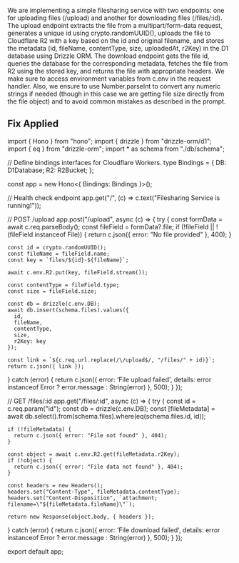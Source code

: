 We are implementing a simple filesharing service with two endpoints: one for uploading files (/upload) and another for downloading files (/files/:id). The upload endpoint extracts the file from a multipart/form-data request, generates a unique id using crypto.randomUUID(), uploads the file to Cloudflare R2 with a key based on the id and original filename, and stores the metadata (id, fileName, contentType, size, uploadedAt, r2Key) in the D1 database using Drizzle ORM. The download endpoint gets the file id, queries the database for the corresponding metadata, fetches the file from R2 using the stored key, and returns the file with appropriate headers. We make sure to access environment variables from c.env in the request handler. Also, we ensure to use Number.parseInt to convert any numeric strings if needed (though in this case we are getting file size directly from the file object) and to avoid common mistakes as described in the prompt.

## Fix Applied

import { Hono } from "hono";
import { drizzle } from "drizzle-orm/d1";
import { eq } from "drizzle-orm";
import * as schema from "./db/schema";

// Define bindings interfaces for Cloudflare Workers.
type Bindings = {
  DB: D1Database;
  R2: R2Bucket;
};

const app = new Hono<{ Bindings: Bindings }>();

// Health check endpoint
app.get("/", (c) => c.text("Filesharing Service is running!"));

// POST /upload 
app.post("/upload", async (c) => {
  try {
    const formData = await c.req.parseBody();
    const fileField = formData?.file;
    if (!fileField || !(fileField instanceof File)) {
      return c.json({ error: "No file provided" }, 400);
    }

    const id = crypto.randomUUID();
    const fileName = fileField.name;
    const key = `files/${id}-${fileName}`;

    await c.env.R2.put(key, fileField.stream());

    const contentType = fileField.type;
    const size = fileField.size;

    const db = drizzle(c.env.DB);
    await db.insert(schema.files).values({
      id,
      fileName,
      contentType,
      size,
      r2Key: key
    });

    const link = `${c.req.url.replace(/\/upload$/, "/files/" + id)}`;
    return c.json({ link });
  } catch (error) {
    return c.json({ error: 'File upload failed', details: error instanceof Error ? error.message : String(error) }, 500);
  }
});

// GET /files/:id
app.get("/files/:id", async (c) => {
  try {
    const id = c.req.param("id");
    const db = drizzle(c.env.DB);
    const [fileMetadata] = await db.select().from(schema.files).where(eq(schema.files.id, id));

    if (!fileMetadata) {
      return c.json({ error: "File not found" }, 404);
    }

    const object = await c.env.R2.get(fileMetadata.r2Key);
    if (!object) {
      return c.json({ error: "File data not found" }, 404);
    }

    const headers = new Headers();
    headers.set("Content-Type", fileMetadata.contentType);
    headers.set("Content-Disposition", `attachment; filename=\"${fileMetadata.fileName}\"`);

    return new Response(object.body, { headers });
  } catch (error) {
    return c.json({ error: 'File download failed', details: error instanceof Error ? error.message : String(error) }, 500);
  }
});

export default app;